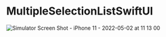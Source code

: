 # MultipleSelectionListSwiftUI

![Simulator Screen Shot - iPhone 11 - 2022-05-02 at 11 13 00](https://user-images.githubusercontent.com/4920178/166189639-c4671b69-440b-4d64-8c95-2672326fd1f6.png)
